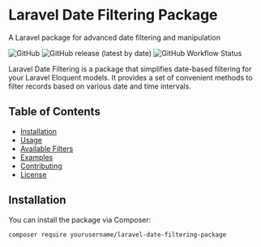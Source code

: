 # Laravel Date Filtering Package
A Laravel package for advanced date filtering and manipulation

![GitHub](https://img.shields.io/github/license/omarelnaghy/laravel-date-filtering-package)
![GitHub release (latest by date)](https://img.shields.io/github/v/release/omarelnaghy/laravel-date-filtering-package)
![GitHub Workflow Status](https://img.shields.io/github/workflow/status/omarelnaghy/laravel-date-filtering-package/CI)

Laravel Date Filtering is a package that simplifies date-based filtering for your Laravel Eloquent models. It provides a set of convenient methods to filter records based on various date and time intervals.

## Table of Contents

- [Installation](#installation)
- [Usage](#usage)
- [Available Filters](#available-filters)
- [Examples](#examples)
- [Contributing](#contributing)
- [License](#license)

## Installation

You can install the package via Composer:

```bash
composer require yourusername/laravel-date-filtering-package
